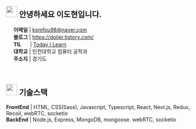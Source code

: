 <!--
**ksmfou98/ksmfou98** is a ✨ _special_ ✨ repository because its `README.md` (this file) appears on your GitHub profile.

Here are some ideas to get you started:

- 🔭 I’m currently working on ...
- 🌱 I’m currently learning ...
- 👯 I’m looking to collaborate on ...
- 🤔 I’m looking for help with ...
- 💬 Ask me about ...
- 📫 How to reach me: ...
- 😄 Pronouns: ...
- ⚡ Fun fact: ...
-->


## <img src="https://media.giphy.com/media/ObNTw8Uzwy6KQ/giphy.gif" width="30px" /> 안녕하세요 이도현입니다.

<img src="https://abs-0.twimg.com/emoji/v2/svg/1f4e9.svg" width="16" /> <b>이메일</b> | ksmfou98@naver.com
<br />
<img src="https://abs-0.twimg.com/emoji/v2/svg/1f4d2.svg" width="16" /> <b>블로그</b> | <a href="https://doiler.tistory.com/">https://doiler.tistory.com/</a>
<br />
<img src="https://abs-0.twimg.com/emoji/v2/svg/1f468-200d-1f4bb.svg" width="16" /> <b>TIL &nbsp;&nbsp;&nbsp;&nbsp;&nbsp;</b> | <a href="https://glossy-duke-cfb.notion.site/Today-I-Learn-c437adcd915d4ff1ab483c4eff1802a1">Today I Learn</a>
<br />
<img src="https://abs-0.twimg.com/emoji/v2/svg/1f3eb.svg" width="16" /> <b>대학교</b> | 인천대학교 컴퓨터 공학과
<br />
<img src="https://abs-0.twimg.com/emoji/v2/svg/1f3e1.svg" width="16" /> <b>주소지</b> | 경기도
<br />

<br />

## <img src="https://abs-0.twimg.com/emoji/v2/svg/1f527.svg" width="30px" /> 기술스택


**FrontEnd** | HTML, CSS(Sass), Javascript, Typescript, React, Next.js, Redux, Recoil, webRTC, socketio  
**BackEnd** | Node.js, Express, MongoDB, mongoose. webRTC, socketio

  
 
